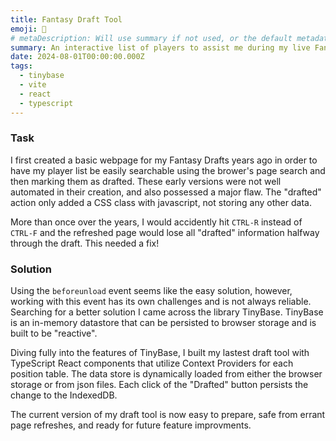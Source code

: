 ```yaml
---
title: Fantasy Draft Tool
emoji: 🏈
# metaDescription: Will use summary if not used, or the default metadata.desciption if no summary.
summary: An interactive list of players to assist me during my live Fantasy Football draft.
date: 2024-08-01T00:00:00.000Z
tags:
  - tinybase
  - vite
  - react
  - typescript
---
```


### Task
I first created a basic webpage for my Fantasy Drafts years ago in order to have my player list be easily searchable using the brower's page search and then marking them as drafted. These early versions were not well automated in their creation, and also possessed a major flaw. The "drafted" action only added a CSS class with javascript, not storing any other data.

More than once over the years, I would accidently hit `CTRL-R` instead of `CTRL-F` and the refreshed page would lose all "drafted" information halfway through the draft. This needed a fix!

### Solution
Using the `beforeunload` event seems like the easy solution, however, working with this event has its own challenges and is not always reliable. Searching for a better solution I came across the library TinyBase. TinyBase is an in-memory datastore that can be persisted to browser storage and is built to be "reactive".

Diving fully into the features of TinyBase, I built my lastest draft tool with TypeScript React components that utilize Context Providers for each position table. The data store is dynamically loaded from either the browser storage or from json files. Each click of the "Drafted" button persists the change to the IndexedDB.

The current version of my draft tool is now easy to prepare, safe from errant page refreshes, and ready for future feature improvments.